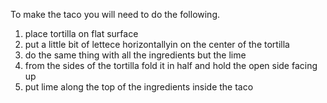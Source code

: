 To make the taco you will need to do the following.

1. place tortilla on flat surface
2. put a little bit of lettece horizontallyin on the center of the tortilla
3. do the same thing with all the ingredients but the lime
4. from the sides of the tortilla fold it in half and hold the open side facing up
5. put lime along the top of the ingredients inside the taco